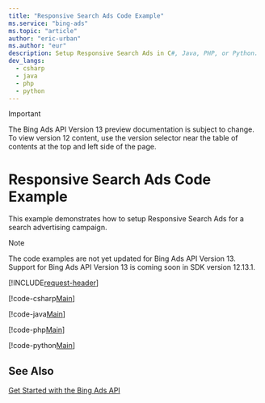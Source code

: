 ```yaml
---
title: "Responsive Search Ads Code Example"
ms.service: "bing-ads"
ms.topic: "article"
author: "eric-urban"
ms.author: "eur"
description: Setup Responsive Search Ads in C#, Java, PHP, or Python.
dev_langs:
  - csharp
  - java
  - php
  - python
---
```

> [!IMPORTANT]
> The Bing Ads API Version 13 preview documentation is subject to change. To view version 12 content, use the version selector near the table of contents at the top and left side of the page.

# Responsive Search Ads Code Example
This example demonstrates how to setup Responsive Search Ads for a search advertising campaign.

> [!NOTE]
> The code examples are not yet updated for Bing Ads API Version 13. Support for Bing Ads API Version 13 is coming soon in SDK version 12.13.1.  

[!INCLUDE[request-header](./includes/code-tips.md)]

[!code-csharp[Main](../../../BingAds-dotNet-SDK/examples/BingAdsExamples/BingAdsExamplesLibrary/v12/ResponsiveSearchAds.cs)]

[!code-java[Main](../../../BingAds-Java-SDK/examples/BingAdsDesktopApp/src/main/java/com/microsoft/bingads/examples/v12/ResponsiveSearchAds.java)]

[!code-php[Main](../../../BingAds-PHP-SDK/samples/V12/ResponsiveSearchAds.php)]

[!code-python[Main](../../../BingAds-Python-SDK/examples/v12/responsive_search_ads.py)]

## See Also
[Get Started with the Bing Ads API](get-started.md)  
